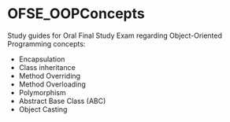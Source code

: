 # OFSE_OOPConcepts
Study guides for Oral Final Study Exam regarding Object-Oriented Programming concepts:
- Encapsulation
- Class inheritance
- Method Overriding
- Method Overloading
- Polymorphism
- Abstract Base Class (ABC)
- Object Casting
